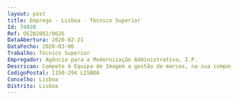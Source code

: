 ```yaml
--- 
layout: post
title: Emprego - Lisboa - Técnico Superior
Id: 74928
Ref: OE202002/0626
DataAbertura: 2020-02-21
DataFecho: 2020-03-06
Trabalho: Técnico Superior
Empregador: Agência para a Modernização Administrativa, I.P.
Descricao: Compete à Equipa de Imagem a gestão de marcas, na sua componente gráfica  a preparação de apresentações, de marca e institucionais  desenho de campanhas  e a gestão de imagem e sinalética da rede de atendimento (Lojas e Espaços Cidadão).
CodigoPostal: 1150-294 LISBOA
Concelho: Lisboa
Distrito: Lisboa
--- 
```

